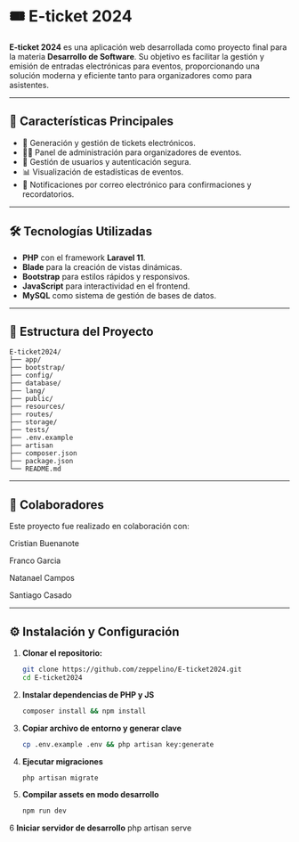 # 🎟️ E-ticket 2024

**E-ticket 2024** es una aplicación web desarrollada como proyecto final para la materia **Desarrollo de Software**. Su objetivo es facilitar la gestión y emisión de entradas electrónicas para eventos, proporcionando una solución moderna y eficiente tanto para organizadores como para asistentes.

---

## 🚀 Características Principales

- 📄 Generación y gestión de tickets electrónicos.
- 🧑‍💼 Panel de administración para organizadores de eventos.
- 👥 Gestión de usuarios y autenticación segura.
- 📊 Visualización de estadísticas de eventos.
- 📧 Notificaciones por correo electrónico para confirmaciones y recordatorios.

---

## 🛠️ Tecnologías Utilizadas

- **PHP** con el framework **Laravel 11**.
- **Blade** para la creación de vistas dinámicas.
- **Bootstrap** para estilos rápidos y responsivos.
- **JavaScript** para interactividad en el frontend.
- **MySQL** como sistema de gestión de bases de datos.

---
## 📁 **Estructura del Proyecto**

    E-ticket2024/
    ├── app/
    ├── bootstrap/
    ├── config/
    ├── database/
    ├── lang/
    ├── public/
    ├── resources/
    ├── routes/
    ├── storage/
    ├── tests/
    ├── .env.example
    ├── artisan
    ├── composer.json
    ├── package.json
    └── README.md

---
## 🤝 **Colaboradores**
Este proyecto fue realizado en colaboración con:

Cristian Buenanote

Franco Garcia

Natanael Campos

Santiago Casado

---

## ⚙️ Instalación y Configuración

1. **Clonar el repositorio:**

   ```bash
   git clone https://github.com/zeppelino/E-ticket2024.git
   cd E-ticket2024
2. **Instalar dependencias de PHP y JS**
    ```bash
    composer install && npm install

3. **Copiar archivo de entorno y generar clave**
    
    ```bash
    cp .env.example .env && php artisan key:generate
    
4. **Ejecutar migraciones**
   
    ```bash
    php artisan migrate

5. **Compilar assets en modo desarrollo**

    ```bash
    npm run dev

6 **Iniciar servidor de desarrollo**
php artisan serve

